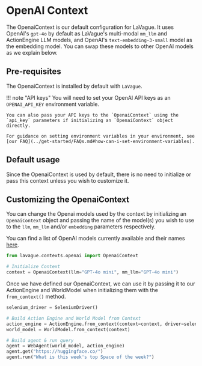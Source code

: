 # OpenAI Context

The OpenaiContext is our default configuration for LaVague. It uses OpenAI's `gpt-4o` by default as LaVague's multi-modal `mm_llm` and ActionEngine LLM models, and OpenAI's `text-embedding-3-small` model as the embedding model. You can swap these models to other OpenAI models as we explain below.

## Pre-requisites

The OpenaiContext is installed by default with `LaVague`.

!!! note "API keys"
    You will need to set your OpenAI API keys as an `OPENAI_API_KEY` environment variable. 
    
    You can also pass your API keys to the `OpenaiContext` using the `api_key` parameters if initializing an `OpenaiContext` object directly.

    For guidance on setting environment variables in your environment, see [our FAQ](../get-started/FAQs.md#how-can-i-set-environment-variables).

## Default usage

Since the OpenaiContext is used by default, there is no need to initialize or pass this context unless you wish to customize it.

## Customizing the OpenaiContext

You can change the Openai models used by the context by initializing an `OpenaiContext` object and passing the name of the model(s) you wish to use to the `llm`, `mm_llm` and/or `embedding` parameters respectively.

You can find a list of OpenAI models currently available and their names [here](https://platform.openai.com/docs/models).

```py
from lavague.contexts.openai import OpenaiContext

# Initialize Context
context = OpenaiContext(llm="GPT-4o mini", mm_llm="GPT-4o mini")
```
Once we have defined our OpenaiContext, we can use it by passing it to our ActionEngine and WorldModel when initializing them with the `from_context()` method.

```python
selenium_driver = SeleniumDriver()

# Build Action Engine and World Model from Context
action_engine = ActionEngine.from_context(context=context, driver=selenium_driver)
world_model = WorldModel.from_context(context)

# Build agent & run query
agent = WebAgent(world_model, action_engine)
agent.get("https://huggingface.co/")
agent.run("What is this week's top Space of the week?")
```